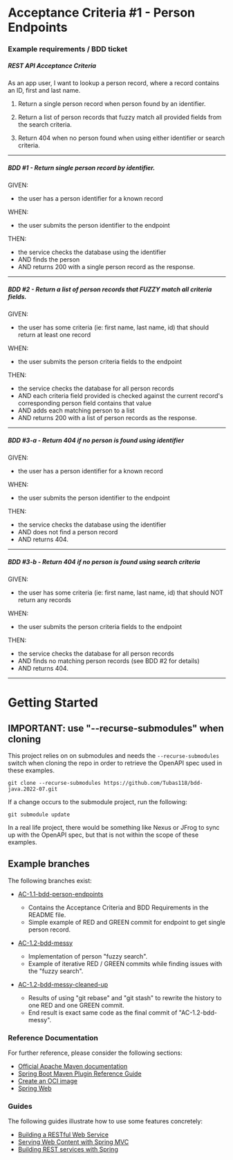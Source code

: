 # Acceptance Criteria #1 - Person Endpoints

### Example requirements / BDD ticket

##### REST API Acceptance Criteria

As an app user, I want to lookup a person record, where a record contains an ID, first and last name.

1) Return a single person record when person found by an identifier.

2) Return a list of person records that fuzzy match all provided fields from the search criteria.

3) Return 404 when no person found when using either identifier or search criteria.

----

##### BDD #1 - Return single person record by identifier.

GIVEN:
* the user has a person identifier for a known record

WHEN:
* the user submits the person identifier to the endpoint

THEN:
* the service checks the database using the identifier
* AND finds the person
* AND returns 200 with a single person record as the response.

----

##### BDD #2 - Return a list of person records that FUZZY match all criteria fields.

GIVEN:
* the user has some criteria (ie: first name, last name, id) that should return at least one record

WHEN:
* the user submits the person criteria fields to the endpoint

THEN:
* the service checks the database for all person records
* AND each criteria field provided is checked against the current record's corresponding person field contains that value
* AND adds each matching person to a list
* AND returns 200 with a list of person records as the response.

----

##### BDD #3-a - Return 404 if no person is found using identifier

GIVEN:
* the user has a person identifier for a known record

WHEN:
* the user submits the person identifier to the endpoint
  
THEN:
* the service checks the database using the identifier
* AND does not find a person record
* AND returns 404.

----

##### BDD #3-b - Return 404 if no person is found using search criteria

GIVEN:
* the user has some criteria (ie: first name, last name, id) that should NOT return any records
  
WHEN:
* the user submits the person criteria fields to the endpoint
  
THEN:
* the service checks the database for all person records
* AND finds no matching person records (see BDD #2 for details)
* AND returns 404.

****

# Getting Started

## IMPORTANT: use "--recurse-submodules" when cloning

This project relies on on submodules and needs the `--recurse-submodules` switch when cloning the repo in order to retrieve the OpenAPI spec used in these examples.

	git clone --recurse-submodules https://github.com/Tubas118/bdd-java.2022-07.git

If a change occurs to the submodule project, run the following:

	git submodule update

In a real life project, there would be something like Nexus or JFrog to sync up with the OpenAPI spec, but that is not within the scope of these examples.


## Example branches

The following branches exist:

* [AC-1.1-bdd-person-endpoints](/../AC-1.1-bdd-person-endpoints/README.md)
    * Contains the Acceptance Criteria and BDD Requirements in the README file.
    * Simple example of RED and GREEN commit for endpoint to get single person record.


* [AC-1.2-bdd-messy](/../AC-1.2-bdd-messy/README.md)
    * Implementation of person "fuzzy search".
    * Example of iterative RED / GREEN commits while finding issues with the "fuzzy search".


* [AC-1.2-bdd-messy-cleaned-up](/../AC-1.2-bdd-messy-cleaned-up/README.md)
    * Results of using "git rebase" and "git stash" to rewrite the history to one RED and one GREEN commit.
    * End result is exact same code as the final commit of "AC-1.2-bdd-messy".


### Reference Documentation
For further reference, please consider the following sections:

* [Official Apache Maven documentation](https://maven.apache.org/guides/index.html)
* [Spring Boot Maven Plugin Reference Guide](https://docs.spring.io/spring-boot/docs/2.7.1/maven-plugin/reference/html/)
* [Create an OCI image](https://docs.spring.io/spring-boot/docs/2.7.1/maven-plugin/reference/html/#build-image)
* [Spring Web](https://docs.spring.io/spring-boot/docs/2.7.1/reference/htmlsingle/#web)

### Guides
The following guides illustrate how to use some features concretely:

* [Building a RESTful Web Service](https://spring.io/guides/gs/rest-service/)
* [Serving Web Content with Spring MVC](https://spring.io/guides/gs/serving-web-content/)
* [Building REST services with Spring](https://spring.io/guides/tutorials/rest/)

